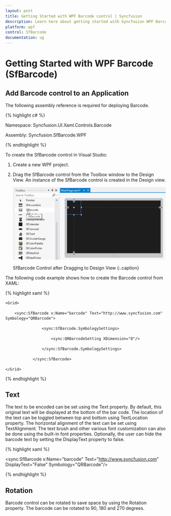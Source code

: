 ```yaml
---
layout: post
title: Getting Started with WPF Barcode control | Syncfusion
description: Learn here about getting started with Syncfusion WPF Barcode (SfBarcode) control, its elements and more details.
platform: wpf
control: SfBarcode
documentation: ug
---
```


# Getting Started with WPF Barcode (SfBarcode)

## Add Barcode control to an Application 

The following assembly reference is required for deploying Barcode.

{% highlight c# %}

Namespace: Syncfusion.UI.Xaml.Controls.Barcode

Assembly: Syncfusion.SfBarcode.WPF

{% endhighlight  %}

To create the SfBarcode control in Visual Studio:

1. Create a new WPF project. 

2. Drag the SfBarcode control from the Toolbox window to the Design View. An instance of the SfBarcode control is created in the Design view.

   ![WPF Barcode Control](Getting-Started_images/wpf-barcode-control.png)

   SfBarcode Control after Dragging to Design View
   {:.caption}

The following code example shows how to create the Barcode control from XAML:

{% highlight xaml %}

<Page xmlns:sync="using:Syncfusion.UI.Xaml.Controls.Barcode">

    <Grid>

        <sync:SfBarcode x:Name="barcode" Text="http://www.syncfusion.com" Symbology="QRBarcode">

                    <sync:SfBarcode.SymbologySettings>

                        <sync:QRBarcodeSetting XDimension="8"/>

                    </sync:SfBarcode.SymbologySettings>

                </sync:SfBarcode>

    </Grid>

</Page>

{% endhighlight %}

## Text

The text to be encoded can be set using the Text property. By default, this original text will be displayed at the bottom of the bar code. The location of the text can be toggled between top and bottom using TextLocation property. The horizontal alignment of the text can be set using TextAlignment. The text brush and other various font customization can also be done using the built-in font properties. Optionally, the user can hide the barcode text by setting the DisplayText property to false.

{% highlight xaml %}

<sync:SfBarcode x:Name="barcode" Text="http://www.syncfusion.com" DisplayText="False” Symbology="QRBarcode"/>

{% endhighlight %}

## Rotation

Barcode control can be rotated to save space by using the Rotation property. The barcode can be rotated to 90, 180 and 270 degrees.